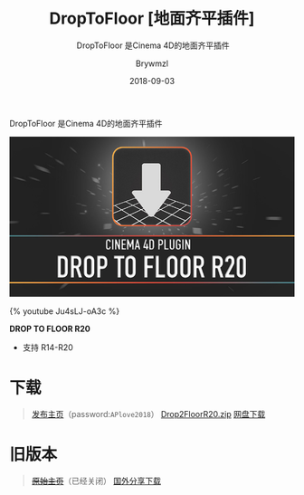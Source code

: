 ﻿---
layout:     post
title:      DropToFloor [地面齐平插件]
subtitle:  DropToFloor 是Cinema 4D的地面齐平插件
date:       2018-09-03
author:     Brywmzl
header-img: img/C4D/csm_gits_video_top_770493397e.jpg
catalog: true
tags: [C4D插件]
---
DropToFloor 是Cinema 4D的地面齐平插件

<!--more-->

![](/img/C4D/plug-ins/DropToFloor/DropToFloorR20_Web_Small.jpg)

{% youtube Ju4sLJ-oA3c %}

**DROP TO FLOOR R20**
* 支持 R14-R20

# 下载
> [发布主页](http://alphapixel.net/drop-to-floor/)（password:`APlove2018`）
> [Drop2FloorR20.zip](http://alphapixel.net/droptofloorR20)
> [网盘下载](https://pan.baidu.com/s/1skEWB4D#list/path=/App/MAXON/_Plug-ins/DropToFloor&parentPath=/App)

# 旧版本
> [~~原始主页~~](http://www.kuroyumes-developmentzone.com/)（已经关闭）
> [国外分享下载](https://artedesaber.com.br/wp-content/uploads/2017/03/DropToFloor.zip)
